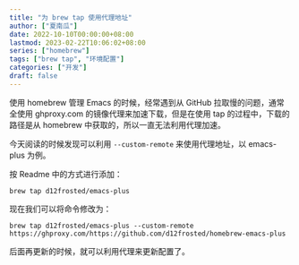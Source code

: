 ```yaml
---
title: "为 brew tap 使用代理地址"
author: ["夏南瓜"]
date: 2022-10-10T00:00:00+08:00
lastmod: 2023-02-22T10:06:02+08:00
series: ["homebrew"]
tags: ["brew tap", "环境配置"]
categories: ["开发"]
draft: false
---
```


使用 homebrew 管理 Emacs 的时候，经常遇到从 GitHub 拉取慢的问题，通常全使用 ghproxy.com 的镜像代理来加速下载，但是在使用 tap 的过程中，下载的路径是从 homebrew 中获取的，所以一直无法利用代理加速。

今天阅读的时候发现可以利用 `--custom-remote` 来使用代理地址，以 emacs-plus 为例。

按 Readme 中的方式进行添加：

```shell
brew tap d12frosted/emacs-plus
```

现在我们可以将命令修改为：

```shell
brew tap d12frosted/emacs-plus --custom-remote https://ghproxy.com/https://github.com/d12frosted/homebrew-emacs-plus
```

后面再更新的时候，就可以利用代理来更新配置了。
